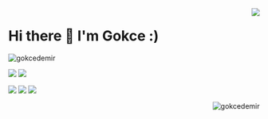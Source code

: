 <img align='right' src="https://github-readme-stats.vercel.app/api?username=gokcedemir&show_icons=true">

# Hi there 👋 I'm Gokce :)
<p align="left"> <img src="https://komarev.com/ghpvc/?username=gokcedemir" alt="gokcedemir" /> </p>

[![](https://img.shields.io/twitter/follow/kafayakoydum?style=social)](https://www.twitter.com/kafayakoydum)
[![](https://img.shields.io/github/followers/gokcedemir?style=social)](https://www.github.com/gokcedemir)


[![](https://img.shields.io/badge/twitter-%231DA1F2.svg?&style=for-the-badge&logo=twitter&logoColor=white)](https://www.twitter.com/kafayakoydum)
[![](https://img.shields.io/badge/linkedin-%230077B5.svg?&style=for-the-badge&logo=linkedin&logoColor=white)](https://www.linkedin.com/in/gokce-demir-b8563210a/)
[![](https://img.shields.io/badge/medium-%2312100E.svg?&style=for-the-badge&logo=medium&logoColor=white)](https://www.mshowto.org/author/gokcedemir)

<p align="right"> <img src="https://github-readme-stats.vercel.app/api/top-langs/?username=gokcedemir" alt="gokcedemir" /> </p>

                       
<!--
**gokcedemir/gokcedemir** is a ✨ _special_ ✨ repository because its `README.md` (this file) appears on your GitHub profile.

Here are some ideas to get you started:

- 🔭 I’m currently working on ...
- 🌱 I’m currently learning ...
- 👯 I’m looking to collaborate on ...
- 🤔 I’m looking for help with ...
- 💬 Ask me about ...
- 📫 How to reach me: ...
- 😄 Pronouns: ...
- ⚡ Fun fact: ...
-->
